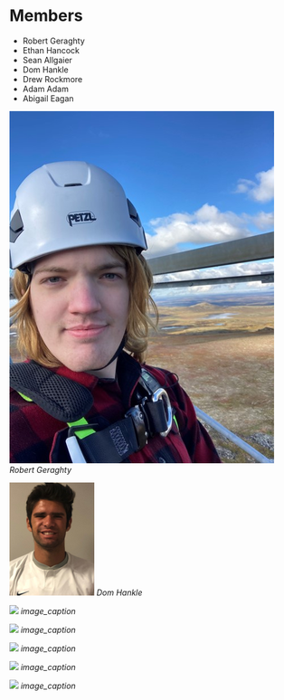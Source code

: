 # Members
- Robert Geraghty
- Ethan Hancock
- Sean Allgaier
- Dom Hankle
- Drew Rockmore
- Adam Adam
- Abigail Eagan

![](RobertGeraghty.jpg)
*Robert Geraghty*

![](DomHankle.png)
*Dom Hankle*

![](path_to_image)
*image_caption*

![](path_to_image)
*image_caption*

![](path_to_image)
*image_caption*

![](path_to_image)
*image_caption*

![](path_to_image)
*image_caption*
